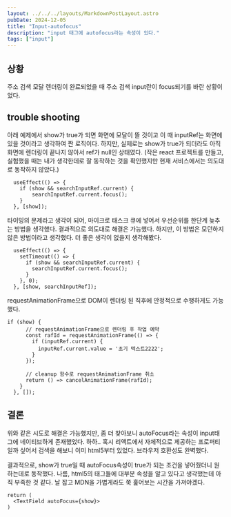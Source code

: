 ```yaml
---
layout: ../../../layouts/MarkdownPostLayout.astro
pubDate: 2024-12-05
title: "Input-autofocus"
description: "input 태그에 autofocus라는 속성이 있다."
tags: ["input"]
---
```


## 상황
주소 검색 모달 렌더링이 완료되었을 때 주소 검색 input란이 focus되기를 바란 상황이었다.

## trouble shooting
아래 예제에서 show가 true가 되면 화면에 모달이 뜰 것이고 이 때 inputRef는 화면에 있을 것이라고 생각하여 짠 로직이다.
하지만, 실제로는 show가 true가 되더라도 아직 화면에 렌더링이 끝나지 않아서 ref가 null인 상태였다.
(작은 react 프로젝트를 만들고, 실험했을 때는 내가 생각한데로 잘 동작하는 것을 확인했지만 현재 서비스에서는 의도대로 동작하지 않았다.)
```tsx
  useEffect(() => {
    if (show && searchInputRef.current) {
        searchInputRef.current.focus();
    }
  }, [show]);
```

타이밍의 문제라고 생각이 되어, 마이크로 태스크 큐에 넣어서 우선순위를 한단계 늦추는 방법을 생각했다.
결과적으로 의도대로 해결은 가능했다.
하지만, 이 방법은 모던하지 않은 방법이라고 생각했다. 더 좋은 생각이 없을지 생각해봤다.
```tsx
  useEffect(() => {
    setTimeout(() => {
      if (show && searchInputRef.current) {
        searchInputRef.current.focus();
      }
    }, 0);
  }, [show, searchInputRef]);
```

requestAnimationFrame으로 DOM이 렌더링 된 직후에 안정적으로 수행하게도 가능했다.
```tsx
if (show) {
      // requestAnimationFrame으로 렌더링 후 작업 예약
      const rafId = requestAnimationFrame(() => {
        if (inputRef.current) {
          inputRef.current.value = '초기 텍스트2222';
        }
      });

      // cleanup 함수로 requestAnimationFrame 취소
      return () => cancelAnimationFrame(rafId);
    }
  }, []);
```

## 결론
위와 같은 시도로 해결은 가능했지만, 좀 더 찾아보니 autoFocus라는 속성이 input태그에 네이티브하게 존재했었다. 하하..
혹시 리액트에서 자체적으로 제공하는 프로퍼티일까 싶어서 검색을 해보니 이미 html5부터 있었다. 브라우저 호환성도 완벽했다.

결과적으로, show가 true일 때 autoFocus속성이 true가 되는 조건을 넣어줬더니 원하는데로 동작했다.
나름, html5의 태그들에 대부분 속성을 알고 있다고 생각했는데 아직 부족한 것 같다.
날 잡고 MDN을 가볍게라도 쭉 훑어보는 시간을 가져야겠다.

```tsx
return (
  <TextField autoFocus={show}>
)
```